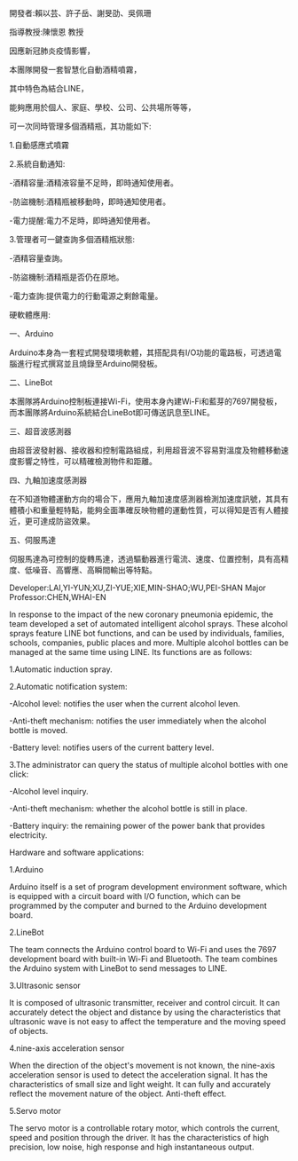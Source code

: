 開發者:賴以芸、許子岳、謝旻劭、吳佩珊

指導教授:陳懷恩 教授


因應新冠肺炎疫情影響，

本團隊開發一套智慧化自動酒精噴霧，

其中特色為結合LINE，

能夠應用於個人、家庭、學校、公司、公共場所等等，

可一次同時管理多個酒精瓶，其功能如下:


1.自動感應式噴霧


2.系統自動通知:

-酒精容量:酒精液容量不足時，即時通知使用者。

-防盜機制:酒精瓶被移動時，即時通知使用者。

-電力提醒:電力不足時，即時通知使用者。


3.管理者可一鍵查詢多個酒精瓶狀態:  

-酒精容量查詢。

-防盜機制:酒精瓶是否仍在原地。

-電力查詢:提供電力的行動電源之剩餘電量。


硬軟體應用:

一、Arduino

Arduino本身為一套程式開發環境軟體，其搭配具有I/O功能的電路板，可透過電腦進行程式撰寫並且燒錄至Arduino開發板。


二、LineBot

本團隊將Arduino控制板連接Wi-Fi，使用本身內建Wi-Fi和藍芽的7697開發板，而本團隊將Arduino系統結合LineBot即可傳送訊息至LINE。


三、超音波感測器

由超音波發射器、接收器和控制電路組成，利用超音波不容易對溫度及物體移動速度影響之特性，可以精確檢測物件和距離。


四、九軸加速度感測器

在不知道物體運動方向的場合下，應用九軸加速度感測器檢測加速度訊號，其具有體積小和重量輕特點，能夠全面準確反映物體的運動性質，可以得知是否有人體接近，更可達成防盜效果。


五、伺服馬達

伺服馬達為可控制的旋轉馬達，透過驅動器進行電流、速度、位置控制，具有高精度、低噪音、高響應、高瞬間輸出等特點。

Developer:LAI,YI-YUN;XU,ZI-YUE;XIE,MIN-SHAO;WU,PEI-SHAN
Major Professor:CHEN,WHAI-EN	

In response to the impact of the new coronary pneumonia epidemic, the team developed a set of automated intelligent alcohol sprays. 
These alcohol sprays feature LINE bot functions, and can be used by individuals, families, schools, companies, public places and more.
Multiple alcohol bottles can be managed at the same time using LINE.
Its functions are as follows: 

1.Automatic induction spray. 

2.Automatic notification system:

-Alcohol level: notifies the user when the current alcohol leven. 

-Anti-theft mechanism: notifies the user immediately when the alcohol bottle is moved. 

-Battery level: notifies users of the current battery level.

3.The administrator can query the status of multiple alcohol bottles with one click:

-Alcohol level inquiry.

-Anti-theft mechanism: whether the alcohol bottle is still in place. 

-Battery inquiry: the remaining power of the power bank that provides electricity.

Hardware and software applications:

1.Arduino

Arduino itself is a set of program development environment software, which is equipped with a circuit board with I/O function, which can be programmed by the computer and burned to the Arduino development board.

2.LineBot

The team connects the Arduino control board to Wi-Fi and uses the 7697 development board with built-in Wi-Fi and Bluetooth. The team combines the Arduino system with LineBot to send messages to LINE.

3.Ultrasonic sensor

It is composed of ultrasonic transmitter, receiver and control circuit. It can accurately detect the object and distance by using the characteristics that ultrasonic wave is not easy to affect the temperature and the moving speed of objects.

4.nine-axis acceleration sensor

When the direction of the object's movement is not known, the nine-axis acceleration sensor is used to detect the acceleration signal. It has the characteristics of small size and light weight. It can fully and accurately reflect the movement nature of the object. Anti-theft effect.

5.Servo motor

The servo motor is a controllable rotary motor, which controls the current, speed and position through the driver. It has the characteristics of high precision, low noise, high response and high instantaneous output.
